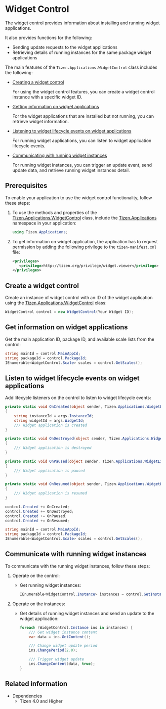 # Widget Control

The widget control provides information about installing and running widget applications.

It also provides functions for the following:

-   Sending update requests to the widget applications
-   Retrieving details of running instances for the same package widget applications

The main features of the `Tizen.Applications.WidgetControl` class includes the following:

-   [Creating a widget control](#create_instance)

    For using the widget control features, you can create a widget control instance with a specific widget ID.

-   [Getting information on widget applications](#getting_information)

    For the widget applications that are installed but not running, you can retrieve widget information.

-   [Listening to widget lifecycle events on widget applications](#listening_events)

    For running widget applications, you can listen to widget application lifecycle events.

-   [Communicating with running widget instances](#communicating_instances)

    For running widget instances, you can trigger an update event, send update data, and retrieve running widget instances detail.

## Prerequisites

To enable your application to use the widget control functionality, follow these steps:

1.  To use the methods and properties of the [Tizen.Applications.WidgetControl](/application/dotnet/api/TizenFX/latest/api/Tizen.Applications.WidgetControl.html) class, include the [Tizen.Applications](/application/dotnet/api/TizenFX/latest/api/Tizen.Applications.html) namespace in your application:

    ```csharp
    using Tizen.Applications;
    ```

2.  To get information on widget application, the application has to request permission by adding the following privilege to the  `tizen-manifest.xml` file:

    ```XML
    <privileges>
       <privilege>http://tizen.org/privilege/widget.viewer</privilege>
    </privileges>
    ```

<a name="create_instance"></a>
## Create a widget control

Create an instance of widget control with an ID of the widget application using the [Tizen.Applications.WidgetControl](/application/dotnet/api/TizenFX/latest/api/Tizen.Applications.WidgetControl.html) class:

```csharp
WidgetControl control = new WidgetControl(Your Widget ID);
```

<a name="getting_information"></a>
## Get information on widget applications

Get the main application ID, package ID, and available scale lists from the control:

```csharp
string mainId = control.MainAppId;
string packageId = control.PackageId;
IEnumerable<WidgetControl.Scale> scales = control.GetScales();
```

<a name="listening_events"></a>
## Listen to widget lifecycle events on widget applications

Add lifecycle listeners on the control to listen to widget lifecycle events:

```csharp
private static void OnCreated(object sender, Tizen.Applications.WidgetLifecycleEventArgs args)
{
    string instanceId = args.InstanceId;
    string widgetId = args.WidgetId;
    /// Widget application is created
}

private static void OnDestroyed(object sender, Tizen.Applications.WidgetLifecycleEventArgs args)
{
    /// Widget application is destroyed
}

private static void OnPaused(object sender, Tizen.Applications.WidgetLifecycleEventArgs args)
{
    /// Widget application is paused
}

private static void OnResumed(object sender, Tizen.Applications.WidgetLifecycleEventArgs args)
{
    /// Widget application is resumed
}

control.Created += OnCreated;
control.Created += OnDestroyed;
control.Created += OnPaused;
control.Created += OnResumed;

string mainId = control.MainAppId;
string packageId = control.PackageId;
IEnumerable<WidgetControl.Scale> scales = control.GetScales();
```

<a name="communicating_instances"></a>
## Communicate with running widget instances

To communicate with the running widget instances, follow these steps:

1.  Operate on the control:
    -   Get running widget instances:

        ```csharp
        IEnumerable<WidgetControl.Instance> instances = control.GetInstances();
        ```

2.  Operate on the instances:
    -   Get details of running widget instances and send an update to the widget application:

        ```csharp
        foreach (WidgetControl.Instance ins in instances) {
            /// Get widget instance content
            var data = ins.GetContent();

            /// Change widget update period
            ins.ChangePeriod(2.0);

            /// Trigger widget update
            ins.ChangeContent(data, true);
        }
        ```

## Related information
  - Dependencies
    -   Tizen 4.0 and Higher
